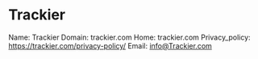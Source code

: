 
# Trackier

Name: Trackier
Domain: trackier.com
Home:  trackier.com
Privacy_policy: https://trackier.com/privacy-policy/
Email: info@Trackier.com
